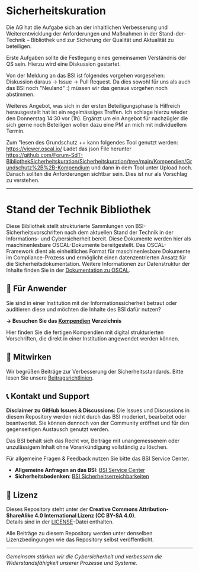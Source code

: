 # Sicherheitskuration

Die AG hat die Aufgabe sich an der inhaltlichen Verbesserung und Weiterentwicklung der Anforderungen und Maßnahmen in der Stand-der-Technik – Bibliothek und zur Sicherung der Qualität und Aktualität zu beteiligen.

Erste Aufgaben sollte die Festlegung eines gemeinsamen Verständnis der QS sein. Hierzu wird eine Diskussion gestartet.

Von der Meldung an das BSI ist folgendes vorgehen vorgesehen: Diskussion daraus -> Issue -> Pull Request. Da dies sowohl für uns als auch das BSI noch "Neuland" :) müssen wir das genaue vorgehen noch abstimmen.

Weiteres Angebot, was sich in der ersten Beteiligungsphase ls Hilfreich herausgestellt hat ist ein regelmässiges Treffen. Ich schlage hierzu wieder den Donnerstag 14:30 vor (1h). Ergänzt um ein Angebot für nachzügler die sich gerne noch Beteiligen wollen dazu eine PM an mich mit individuellem Termin.

Zum "lesen des Grundschutz ++ kann folgendes Tool genutzt werden: https://viewer.oscal.io/ 
Ladet das json File herunter https://github.com/Forum-SdT-BibliothekSicherheitskuration/Sicherheitskuration/tree/main/Kompendien/Grundschutz%2B%2B-Kompendium und dann in dem Tool unter Upload hoch. Danach sollten die Anforderungen sichtbar sein. Dies ist nur als Vorschlag zu verstehen. 




---------------------------------------------------------------------------------------------------------------------------------------------------------------------------------------------------------


# Stand der Technik Bibliothek

Diese Bibliothek stellt strukturierte Sammlungen von BSI-Sicherheitsvorschriften nach dem aktuellen Stand der Technik in der Informations- und Cybersicherheit bereit. Diese Dokumente werden hier als maschinenlesbare OSCAL-Dokumente bereitgestellt. Das OSCAL-Framework dient als einheitliches Format für maschinenlesbare Dokumente im Compliance-Prozess und ermöglicht einen datenzentrierten Ansatz für die Sicherheitsdokumentation. Weitere Informationen zur Datenstruktur der Inhalte finden Sie in der [Dokumentation zu OSCAL](./Dokumentation/OSCAL.md).

## 📁 Für Anwender

Sie sind in einer Institution mit der Informationssicherheit betraut oder auditieren diese und möchten die Inhalte des BSI dafür nutzen?

**→ Besuchen Sie das [Kompendien](./Kompendien/) Verzeichnis**
 
Hier finden Sie die fertigen Kompendien mit digital strukturierten Vorschriften, die direkt in einer Institution angewendet werden können.

## 🤝 Mitwirken

Wir begrüßen Beiträge zur Verbesserung der Sicherheitsstandards. Bitte lesen Sie unsere [Beitragsrichtlinien](CONTRIBUTING.md).

## 📞 Kontakt und Support

**Disclaimer zu GitHub Issues & Discussions:**
Die Issues und Discussions in diesem Repository werden nicht durch das BSI moderiert, bearbeitet oder beantwortet.
Sie können dennoch von der Community eröffnet und für den gegenseitigen Austausch genutzt werden.

Das BSI behält sich das Recht vor, Beiträge mit unangemessenem oder unzulässigem Inhalt ohne Vorankündigung vollständig zu löschen.

Für allgemeine Fragen & Feedback nutzen Sie bitte das BSI Service Center.

- **Allgemeine Anfragen an das BSI**: [BSI Service Center](https://www.bsi.bund.de/DE/Service-Navi/Kontakt/kontakt_node.html)
- **Sicherheitsbedenken**: [BSI Sicherheitserreichbarkeiten](https://www.bsi.bund.de/static/security/security.txt)

## 📄 Lizenz

Dieses Repository steht unter der **Creative Commons Attribution-ShareAlike 4.0 International Lizenz (CC BY-SA 4.0)**.  
Details sind in der [LICENSE](./LICENSE)-Datei enthalten.

Alle Beiträge zu diesem Repository werden unter denselben Lizenzbedingungen wie das Repository selbst veröffentlicht.

---

*Gemeinsam stärken wir die Cybersicherheit und verbessern die Widerstandsfähigkeit unserer Prozesse und Systeme.*
